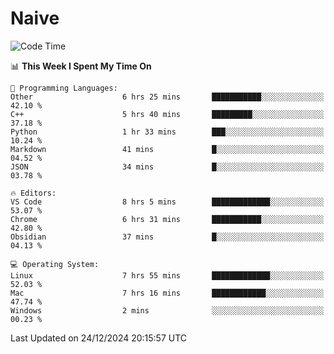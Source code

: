# Naive
<!-- ## 日拱一卒，功不唐捐 -->
<!-- [![GitHub Streak](https://streak-stats.demolab.com/?user=XiaoXKKK)](https://git.io/streak-stats) -->
<!--START_SECTION:waka-->
![Code Time](http://img.shields.io/badge/Code%20Time-160%20hrs%2010%20mins-blue)

📊 **This Week I Spent My Time On** 

```text
💬 Programming Languages: 
Other                    6 hrs 25 mins       ███████████░░░░░░░░░░░░░░   42.10 % 
C++                      5 hrs 40 mins       █████████░░░░░░░░░░░░░░░░   37.18 % 
Python                   1 hr 33 mins        ███░░░░░░░░░░░░░░░░░░░░░░   10.24 % 
Markdown                 41 mins             █░░░░░░░░░░░░░░░░░░░░░░░░   04.52 % 
JSON                     34 mins             █░░░░░░░░░░░░░░░░░░░░░░░░   03.78 % 

🔥 Editors: 
VS Code                  8 hrs 5 mins        █████████████░░░░░░░░░░░░   53.07 % 
Chrome                   6 hrs 31 mins       ███████████░░░░░░░░░░░░░░   42.80 % 
Obsidian                 37 mins             █░░░░░░░░░░░░░░░░░░░░░░░░   04.13 % 

💻 Operating System: 
Linux                    7 hrs 55 mins       █████████████░░░░░░░░░░░░   52.03 % 
Mac                      7 hrs 16 mins       ████████████░░░░░░░░░░░░░   47.74 % 
Windows                  2 mins              ░░░░░░░░░░░░░░░░░░░░░░░░░   00.23 % 
```


 Last Updated on 24/12/2024 20:15:57 UTC
<!--END_SECTION:waka-->
